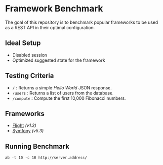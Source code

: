 # Framework Benchmark

The goal of this repository is to benchmark popular frameworks to be used as a REST API in their optimal configuration. 

## Ideal Setup

- Disabled session
- Optimized suggested state for the framework 

## Testing Criteria

- `/` : Returns a simple *Hello World* JSON response.
- `/users` : Returns a list of users from the database.
- `/compute` : Compute the first 10,000 Fibonacci numbers.

## Frameworks

- [Flight](./flight) *(v1.3)*
- [Symfony](./symfony) *(v5.3)*

## Running Benchmark

```
ab -t 10 -c 10 http://server.address/
```